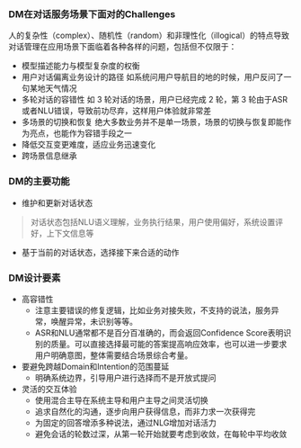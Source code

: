 ### DM在对话服务场景下面对的Challenges
人的复杂性（complex）、随机性（random）和非理性化（illogical）的特点导致对话管理在应用场景下面临着各种各样的问题，包括但不仅限于：

- 模型描述能力与模型复杂度的权衡
- 用户对话偏离业务设计的路径
如系统问用户导航目的地的时候，用户反问了一句某地天气情况
- 多轮对话的容错性
如 3 轮对话的场景，用户已经完成 2 轮，第 3 轮由于ASR或者NLU错误，导致前功尽弃，这样用户体验就非常差
- 多场景的切换和恢复
绝大多数业务并不是单一场景，场景的切换与恢复即能作为亮点，也能作为容错手段之一
- 降低交互变更难度，适应业务迅速变化
- 跨场景信息继承


### DM的主要功能
- 维护和更新对话状态
> 对话状态包括NLU语义理解，业务执行结果，用户使用偏好，系统设置评好，上下文信息等
- 基于当前的对话状态，选择接下来合适的动作


### DM设计要素
- 高容错性
    - 注意主要错误的修复逻辑，比如业务对接失败，不支持的说法，服务异常，唤醒异常，未识别等等。
    - ASR和NLU通常都不是百分百准确的，而会返回Confidence Score表明识别的质量。可以直接选择最可能的答案提高响应效率，也可以进一步要求用户明确意图，整体需要结合场景综合考量。
- 要避免跨越Domain和Intention的范围蔓延
    - 明确系统边界，引导用户进行选择而不是开放式提问
- 灵活的交互体验
    - 使用混合主导在系统主导和用户主导之间灵活切换
    - 追求自然化的沟通，逐步向用户获得信息，而非力求一次获得完
    - 为固定的回答增添多种说法，通过NLG增加对话活力
    - 避免会话的轮数过深，从第一轮开始就要考虑到收敛，在每轮中平均收敛